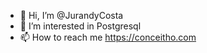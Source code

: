- 👋 Hi, I’m @JurandyCosta
- 👀 I’m interested in Postgresql
- 📫 How to reach me https://conceitho.com

<!---
JurandyCosta/JurandyCosta is a ✨ special ✨ repository because its `README.md` (this file) appears on your GitHub profile.
You can click the Preview link to take a look at your changes.
--->
